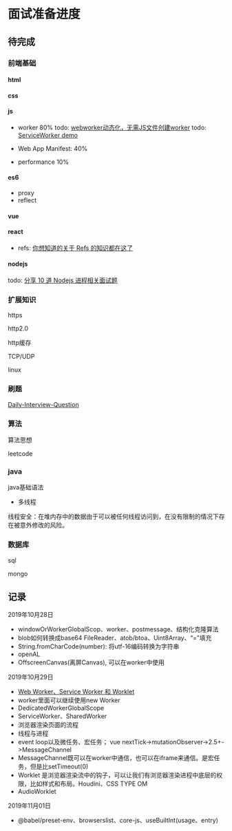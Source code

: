 # 面试准备进度

## 待完成

### 前端基础

#### html

#### css

#### js

- worker 80%
  todo: [webworker动态化，无需JS文件创建worker](https://zhuanlan.zhihu.com/p/83001302)
  todo: [ServiceWorker demo](https://developer.mozilla.org/zh-CN/docs/Web/API/Service_Worker_API)

- Web App Manifest: 40%

- performance 10%

#### es6

- proxy
- reflect

#### vue

#### react

- refs: [你想知道的关于 Refs 的知识都在这了](https://juejin.im/post/5db6506d6fb9a0207326a928)

#### nodejs

todo: [分享 10 道 Nodejs 进程相关面试题](https://juejin.im/post/5d082214f265da1bb564f97b)

### 扩展知识

https

http2.0

http缓存

TCP/UDP

linux

### 刷题

[Daily-Interview-Question](https://github.com/Advanced-Frontend/Daily-Interview-Question)

### 算法

算法思想

leetcode

### java

java基础语法

- 多线程

线程安全：在堆内存中的数据由于可以被任何线程访问到，在没有限制的情况下存在被意外修改的风险。

### 数据库

sql

mongo

## 记录

2019年10月28日

- windowOrWorkerGlobalScop、worker、postmessage、结构化克隆算法
- blob如何转换成base64 FileReader、atob/btoa、Uint8Array、“=”填充
- String.fromCharCode(number): 将utf-16编码转换为字符串
- openAL
- OffscreenCanvas(离屏Canvas), 可以在worker中使用

2019年10月29日

- [Web Worker、Service Worker 和 Worklet](https://juejin.im/entry/5c50f22ef265da616b1115a3)
- worker里面可以继续使用new Worker
- DedicatedWorkerGlobalScope
- ServiceWorker、SharedWorker
- 浏览器渲染页面的流程
- 线程与进程
- event loop以及微任务、宏任务； vue nextTick->mutationObserver->2.5+->MessageChannel
- MessageChannel既可以在worker中通信，也可以在iframe来通信。是宏任务，但是比setTimeout(0)
- Worklet 是浏览器渲染流中的钩子，可以让我们有浏览器渲染进程中底层的权限，比如样式和布局。Houdini、CSS TYPE OM
- AudioWorklet

2019年11月01日

- @babel/preset-env、browserslist、core-js、useBuiltInt(usage、entry)

